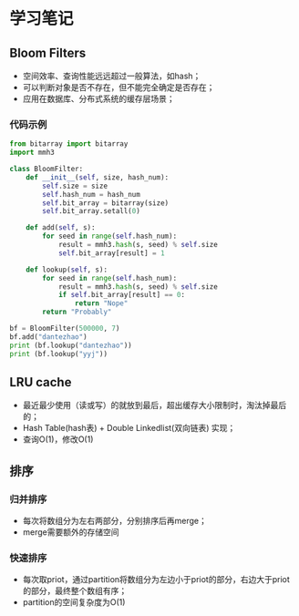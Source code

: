 # 学习笔记
## Bloom Filters
* 空间效率、查询性能远远超过一般算法，如hash；
* 可以判断对象是否不存在，但不能完全确定是否存在；
* 应用在数据库、分布式系统的缓存层场景；
### 代码示例
```python
from bitarray import bitarray 
import mmh3 

class BloomFilter: 
	def __init__(self, size, hash_num): 
		self.size = size 
		self.hash_num = hash_num 
		self.bit_array = bitarray(size) 
		self.bit_array.setall(0) 

	def add(self, s): 
		for seed in range(self.hash_num): 
			result = mmh3.hash(s, seed) % self.size 
			self.bit_array[result] = 1 

	def lookup(self, s): 
		for seed in range(self.hash_num): 
			result = mmh3.hash(s, seed) % self.size 
			if self.bit_array[result] == 0: 
				return "Nope" 
		return "Probably" 

bf = BloomFilter(500000, 7) 
bf.add("dantezhao") 
print (bf.lookup("dantezhao")) 
print (bf.lookup("yyj")) 
```

## LRU cache
* 最近最少使用（读或写）的就放到最后，超出缓存大小限制时，淘汰掉最后的；
* Hash Table(hash表) + Double Linkedlist(双向链表) 实现；
* 查询O(1)，修改O(1)

## 排序
###  归并排序
* 每次将数组分为左右两部分，分别排序后再merge；
* merge需要额外的存储空间

### 快速排序
* 每次取priot，通过partition将数组分为左边小于priot的部分，右边大于priot的部分，最终整个数组有序；
* partition的空间复杂度为O(1)
